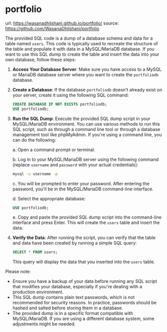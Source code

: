 # portfolio
url: https://wasanadhilshani.github.io/portfolio/
source: https://github.com/WasanaDhilshani/portfolio


The provided SQL code is a dump of a database schema and data for a table named `users`. This code is typically used to recreate the structure of the table and populate it with data in a MySQL/MariaDB database. If you want to use this SQL dump to create the table and insert the data into your own database, follow these steps:

1. **Access Your Database Server**: Make sure you have access to a MySQL or MariaDB database server where you want to create the `portfoliodb` database.

2. **Create a Database**: If the database `portfoliodb` doesn't already exist on your server, create it using the following SQL command:

   ```sql
   CREATE DATABASE IF NOT EXISTS portfoliodb;
   USE portfoliodb;
   ```

3. **Run the SQL Dump**: Execute the provided SQL dump script in your MySQL/MariaDB environment. You can use various methods to run this SQL script, such as through a command line tool or through a database management tool like phpMyAdmin. If you're using a command line, you can do the following:

   a. Open a command prompt or terminal.
   
   b. Log in to your MySQL/MariaDB server using the following command (replace `username` and `password` with your actual credentials):
   
      ```sh
      mysql -u username -p
      ```
   
   c. You will be prompted to enter your password. After entering the password, you'll be in the MySQL/MariaDB command-line interface.
   
   d. Select the appropriate database:
   
      ```sql
      USE portfoliodb;
      ```

   e. Copy and paste the provided SQL dump script into the command-line interface and press Enter. This will create the `users` table and insert the data.

4. **Verify the Data**: After running the script, you can verify that the table and data have been created by running a simple SQL query:

   ```sql
   SELECT * FROM users;
   ```

   This query will display the data that you inserted into the `users` table.

Please note:

- Ensure you have a backup of your data before running any SQL script that modifies your database, especially if you're dealing with a production environment.
- This SQL dump contains plain text passwords, which is not recommended for security reasons. In practice, passwords should be hashed and salted before storing them in a database.
- The provided dump is in a specific format compatible with MySQL/MariaDB. If you are using a different database system, some adjustments might be needed.
